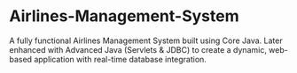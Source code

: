 # Airlines-Management-System
A fully functional Airlines Management System built using Core Java. Later enhanced with Advanced Java (Servlets &amp; JDBC) to create a dynamic, web-based application with real-time database integration.
